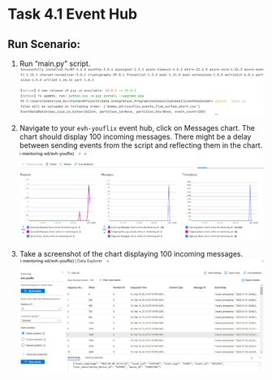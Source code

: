 # Task 4.1 Event Hub

## Run Scenario:

1. Run “main.py” script.
   ![](./screenshots/python-script-run.png)

2. Navigate to your `evh-youflix` event hub, click on Messages chart. The chart should display 100 incoming
   messages. There might be a delay between sending events from the script and reflecting them in the chart.
   ![](./screenshots/messages-100-graph.png)

3. Take a screenshot of the chart displaying 100 incoming messages.
   ![](./screenshots/messages-content.png)

